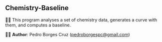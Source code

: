 ## Chemistry-Baseline
🧪🧮 This program analyses a set of chemistry data, generates a curve with them, and computes a baseline.

👨‍💻 **Author**: Pedro Borges Cruz (pedroborgespc@gmail.com)

